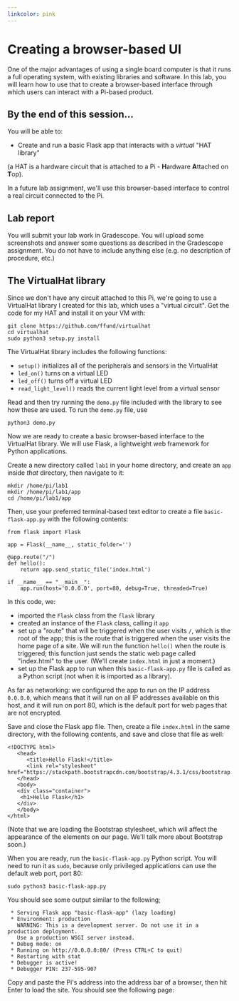 ```yaml
---
linkcolor: pink
---
```


# Creating a browser-based UI

One of the major advantages of using a single board computer is that it runs a full operating system, with existing libraries and software. In this lab, you will learn how to use that to create a browser-based interface through which users can interact with a Pi-based product. 


## By the end of this session...

You will be able to:

* Create and run a basic Flask app that interacts with a *virtual* "HAT library"

(a HAT is a hardware circuit that is attached to a Pi - **H**ardware **A**ttached on **T**op).

In a future lab assignment, we'll use this browser-based interface to control a real circuit connected to the Pi.


## Lab report

You will submit your lab work in Gradescope. You will upload some screenshots and answer some questions as described in the Gradescope assignment. You do not have to include anything else (e.g. no description of procedure, etc.) 


## The VirtualHat library

Since we don't have any circuit attached to this Pi, we're going to use a VirtualHat library I created for this lab, which uses a "virtual circuit". Get the code for my HAT and install it on your VM with:

```
git clone https://github.com/ffund/virtualhat
cd virtualhat
sudo python3 setup.py install
```


The VirtualHat library includes the following functions:

* `setup()` initializes all of the peripherals and sensors in the VirtualHat
* `led_on()` turns on a virtual LED
* `led_off()` turns off a virtual LED
* `read_light_level()` reads the current light level from a virtual sensor

Read and then try running the `demo.py` file included with the library to see how these are used. To run the `demo.py` file, use

```
python3 demo.py
```

Now we are ready to create a basic browser-based interface to the VirtualHat library. We will use Flask, a lightweight web framework for Python applications.

Create a new directory called `lab1` in your home directory, and create an `app` inside *that* directory, then navigate to it:

```
mkdir /home/pi/lab1
mkdir /home/pi/lab1/app
cd /home/pi/lab1/app
```

Then, use your preferred terminal-based text editor to create a file `basic-flask-app.py` with the following contents:

```
from flask import Flask

app = Flask(__name__, static_folder='')

@app.route("/")
def hello():
    return app.send_static_file('index.html')

if __name__ == "__main__":
    app.run(host='0.0.0.0', port=80, debug=True, threaded=True)
```


In this code, we:

* imported the `Flask` class from the `flask` library
* created an instance of the `Flask` class, calling it `app`
* set up a "route" that will be triggered when the user visits `/`, which is the root of the app; this is the route that is triggered when the user visits the home page of a site. We will run the function `hello()` when the route is triggered; this function just sends the static web page called "index.html" to the user. (We'll create `index.html` in just a moment.)
* set up the Flask app to run when this `basic-flask-app.py` file is called as a Python script (not when it is imported as a library). 

As far as networking: we configured the app to run on the IP address `0.0.0.0`, which means that it will run on all IP addresses available on this host, and it will run on port 80, which is the default port for web pages that are not encrypted.

Save and close the Flask app file. Then, create a file `index.html` in the same directory, with the following contents, and save and close that file as well:

```
<!DOCTYPE html>
   <head>
      <title>Hello Flask!</title>
      <link rel="stylesheet" href="https://stackpath.bootstrapcdn.com/bootstrap/4.3.1/css/bootstrap.min.css">
   </head>
   <body>
   <div class="container">
    <h1>Hello Flask</h1>
   </div>
   </body>
</html>
```

(Note that we are loading the Bootstrap stylesheet, which will affect the appearance of the elements on our page. We'll talk more about Bootstrap soon.)

When you are ready, run the `basic-flask-app.py` Python script. You will need to run it as `sudo`, because only privileged applications can use the default web port, port 80:

```
sudo python3 basic-flask-app.py 
```

You should see some output similar to the following;

```
 * Serving Flask app "basic-flask-app" (lazy loading)
 * Environment: production
   WARNING: This is a development server. Do not use it in a production deployment.
   Use a production WSGI server instead.
 * Debug mode: on
 * Running on http://0.0.0.0:80/ (Press CTRL+C to quit)
 * Restarting with stat
 * Debugger is active!
 * Debugger PIN: 237-595-907
```

Copy and paste the Pi's address into the address bar of a browser, then hit Enter to load the site. You should see the following page:
